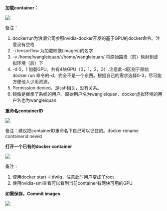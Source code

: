 **加载container：**

![](data:image/png;base64...)

备注：

1. dockerrun为浪潮公司参照nvidia-docker开发的基于GPU的docker命令。注意没有空格
2. -i tensorflow 为加载映像(images)的名字
3. -v /home/wangleiquan/:/home/wangleiquan/ 将原始路径（前）映射到虚拟环境（后）下
4. -d 0，1 加载GPU。共有4块GPU（0，1，2，3）.注意此-d区别于原始 docker run 命令的-d，完全不是一个东西。根据自己的需求选择0-3，尽可能方便他人少用资源。
5. Permission denied。是ssh相关，没有关系。
6. 镜像是继承了系统的用户。原始用户名为wangleiquan，docker虚拟环境的用户名也为wangleiquan

**重命名containerID**

![](data:image/png;base64...)

备注：建议把containerID重命名下自己可以记住的。docker rename containerid newid

**打开一个已有的docker container**

![](data:image/png;base64...)

备注：

1. 使用docker start -i tfwlq，注意此时用户变成了root
2. 使用nvidia-smi查看可以看到当前container有两块可用的GPU

**如需保存，Commit images**

![](data:image/png;base64...)